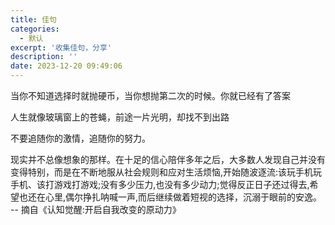 ```yaml
---
title: 佳句
categories:
  - 默认
excerpt: '收集佳句，分享'
description: ''
date: 2023-12-20 09:49:06
---
```



当你不知道选择时就抛硬币，当你想抛第二次的时候。你就已经有了答案

人生就像玻璃窗上的苍蝇，前途一片光明，却找不到出路

不要追随你的激情，追随你的努力。

现实并不总像想象的那样。在十足的信心陪伴多年之后，大多数人发现自己并没有变得特别，而是在不断地服从社会规则和应对生活烦恼,开始随波逐流:该玩手机玩手机、该打游戏打游戏;没有多少压力,也没有多少动力;觉得反正日子还过得去,希望也还在心里,偶尔挣扎呐喊一声,而后继续做着短视的选择，沉溺于眼前的安逸。 -- 摘自《认知觉醒:开启自我改变的原动力》
